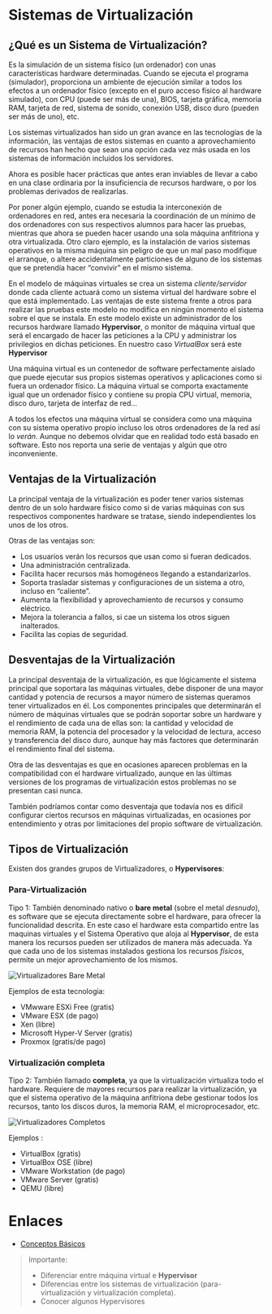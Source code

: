 # Sistemas de Virtualización

## ¿Qué es un Sistema de Virtualización?

Es la simulación de un sistema físico (un ordenador) con unas características hardware determinadas. Cuando se ejecuta el programa (simulador), proporciona un ambiente de ejecución similar a todos los efectos a un ordenador físico (excepto en el puro acceso físico al hardware simulado), con CPU (puede ser más de una), BIOS, tarjeta gráfica, memoria RAM, tarjeta de red, sistema de sonido, conexión USB, disco duro (pueden ser más de uno), etc.

Los sistemas virtualizados han sido un gran avance en las tecnologías de la información, las ventajas de estos sistemas en cuanto a aprovechamiento de recursos han hecho que sean una opción cada vez más usada en los sistemas de información incluidos los servidores.

Ahora es posible hacer prácticas que antes eran inviables de llevar a cabo en una clase ordinaria por la insuficiencia de recursos hardware, o por los problemas derivados de realizarlas.

Por poner algún ejemplo, cuando se estudia la interconexión de ordenadores en red, antes era necesaria la coordinación de un mínimo de dos ordenadores con sus respectivos alumnos para hacer las pruebas, mientras que ahora se pueden hacer usando una sola máquina anfitriona y otra virtualizada. Otro claro ejemplo, es la instalación de varios sistemas operativos en la misma máquina sin peligro de que un mal paso modifique el arranque, o altere accidentalmente particiones de alguno de los sistemas que se pretendía hacer “convivir” en el mismo sistema.

En el modelo de máquinas virtuales se crea un sistema *cliente/servidor* donde cada cliente actuará como un sistema virtual del hardware sobre el que está implementado. Las ventajas de este sistema frente a otros para realizar las pruebas este modelo no modifica en ningún momento el sistema sobre el que se instala. En este modelo existe un administrador de los recursos hardware llamado **Hypervisor**, o monitor de máquina virtual que será el encargado de hacer las peticiones a la CPU y administrar los privilegios en dichas peticiones. En nuestro caso *VirtualBox* será este **Hypervisor**

Una máquina virtual es un contenedor de software perfectamente aislado que puede ejecutar sus propios sistemas operativos y aplicaciones como si fuera un ordenador físico. La máquina virtual se comporta exactamente igual que un ordenador físico y contiene su propia CPU virtual, memoria, disco duro, tarjeta de interfaz de red...

A todos los efectos una máquina virtual se considera como una máquina con su sistema operativo propio incluso los otros ordenadores de la red así lo *verán*. Aunque no debemos olvidar que en realidad todo está basado en software. Esto nos reporta una serie de ventajas y algún que otro inconveniente.

## Ventajas de la Virtualización

La principal ventaja de la virtualización es poder tener varios sistemas dentro de un solo hardware físico como si de varias máquinas con sus respectivos componentes hardware se tratase, siendo independientes los unos de los otros.

Otras de las ventajas son:

* Los usuarios verán los recursos que usan como si fueran dedicados.
* Una administración centralizada.
* Facilita hacer recursos más homogéneos llegando a estandarizarlos.
* Soporta trasladar sistemas y configuraciones de un sistema a otro, incluso en “caliente”.
* Aumenta la flexibilidad y aprovechamiento de recursos y consumo eléctrico.
* Mejora la tolerancia a fallos, si cae un sistema los otros siguen inalterados.
* Facilita las copias de seguridad.

## Desventajas de la Virtualización

La principal desventaja de la virtualización, es que lógicamente el sistema principal que soportara las máquinas virtuales, debe disponer de una mayor cantidad y potencia de recursos a mayor número de sistemas queramos tener virtualizados en él. Los componentes principales que determinarán el número de máquinas virtuales que se podrán soportar sobre un hardware y el rendimiento de cada una de ellas son: la cantidad y velocidad de memoria RAM, la potencia del procesador y la velocidad de lectura, acceso y transferencia del disco duro, aunque hay más factores que determinarán el rendimiento final del sistema.

Otra de las desventajas es que en ocasiones aparecen problemas en la compatibilidad con el hardware virtualizado, aunque en las últimas versiones de los programas de virtualización estos problemas no se presentan casi nunca.

También podríamos contar como desventaja que todavía nos es difícil configurar ciertos recursos en máquinas virtualizadas, en ocasiones por entendimiento y otras por limitaciones del propio software de virtualización.

## Tipos de Virtualización

Existen dos grandes grupos de Virtualizadores, o **Hypervisores**:

### Para-Virtualización

Tipo 1: También denominado nativo o **bare metal** (sobre el metal *desnudo*), es software que se ejecuta directamente sobre el hardware, para ofrecer la funcionalidad descrita. En este caso el hardware esta compartido entre las maquinas virtuales y el Sistema Operativo que aloja al **Hypervisor**, de esta manera los recursos pueden ser utilizados de manera más adecuada. Ya que cada uno de los sistemas instalados gestiona los recursos *físicos*, permite un mejor aprovechamiento de los mismos.

![Virtualizadores Bare Metal](https://raw.githubusercontent.com/aberlanas/ImplantacionSistemasOperativos/master/Unidad_01/SistemasDeVirtualizacion/Hipervisor_PrimerNivel.svg.png)

Ejemplos de esta tecnologia:

 * VMwware ESXi Free (gratis)
 * VMware ESX (de pago)
 * Xen (libre)
 * Microsoft Hyper-V Server (gratis)
 * Proxmox (gratis/de pago)

### Virtualización completa

Tipo 2: También llamado **completa**, ya que la virtualización virtualiza todo el hardware. Requiere de mayores recursos para realizar la virtualización, ya que el sistema operativo de la máquina anfitriona debe gestionar todos los recursos, tanto los discos duros, la memoria RAM, el microprocesador, etc.

![Virtualizadores Completos](https://raw.githubusercontent.com/aberlanas/ImplantacionSistemasOperativos/master/Unidad_01/SistemasDeVirtualizacion/Hipervisor_SegundoNivel.svg.png)

Ejemplos :

 * VirtualBox (gratis)
 * VirtualBox OSE (libre)
 * VMware Workstation (de pago)
 * VMware Server (gratis)
 * QEMU (libre)

# Enlaces

* [Conceptos Básicos](https://www.youtube.com/watch?v=iSvjBc-JwPs)

> Importante:
> * Diferenciar entre máquina virtual e **Hypervisor**
> * Diferencias entre los sistemas de virtualización (para-virtualización y virtualización completa).
> * Conocer algunos Hypervisores
>
